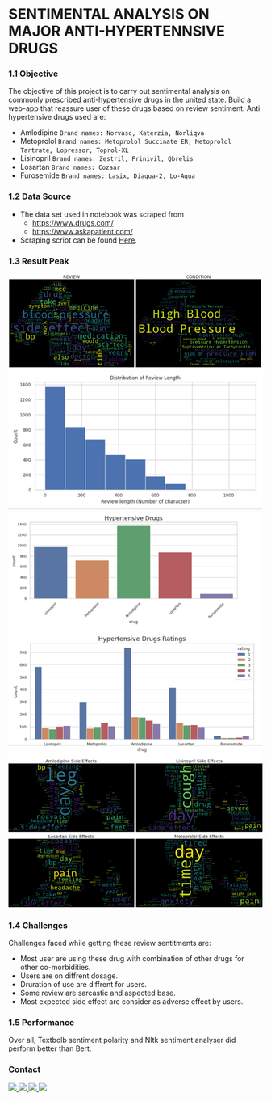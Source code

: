 # SENTIMENTAL ANALYSIS ON MAJOR ANTI-HYPERTENNSIVE DRUGS

### 1.1 Objective
The objective of this project is to carry out sentimental analysis on commonly prescribed anti-hypertensive drugs in the united state. Build a web-app that reassure user of these drugs based on review sentiment. Anti hypertensive drugs used are:
- Amlodipine ```Brand names: Norvasc, Katerzia, Norliqva```
- Metoprolol ```Brand names: Metoprolol Succinate ER, Metoprolol Tartrate, Lopressor, Toprol-XL```
- Lisinopril ```Brand names: Zestril, Prinivil, Qbrelis``` 
- Losartan ```Brand names: Cozaar```
- Furosemide ```Brand names: Lasix, Diaqua-2, Lo-Aqua```


### 1.2 Data Source
- The data set used in notebook was scraped from 
    - https://www.drugs.com/
    - https://www.askapatient.com/
- Scraping script can be found <a  href='https://github.com/Sachimugu/Drug-sentiment-analysis./tree/master/Data%20collection'>Here</a>.

### 1.3 Result Peak
![word cloud](assets/wc.png)
![review length](assets/l.png)
![drugs](assets/dg.png)
![ratings](assets/rt.png)
![sideeffect](assets/se.png)

### 1.4 Challenges
Challenges faced while getting these review sentitments are:
- Most user are using these drug with combination of other drugs for other co-morbidities.
- Users are on diffrent dosage.
- Druration of use are diffrent for users.
- Some review are sarcastic and  aspected base.
- Most expected side effect are consider as adverse effect by users.

### 1.5 Performance
 Over all, Textbolb sentiment polarity and Nltk sentiment analyser did perform better than Bert.
 
### Contact
<a href="mailto:achimugu@hotmail.com"> ![](https://img.shields.io/badge/Microsoft_Outlook-0078D4?style=for-the-badge&logo=microsoft-outlook&logoColor=white) </a>
<a href="https://www.linkedin.com/in/achimugu-a-79aa8a18a/"> ![](https://img.shields.io/badge/LinkedIn-0077B5?style=for-the-badge&logo=linkedin&logoColor=white) </a>
<a href="https://twitter.com/achimugu_a"> ![](https://img.shields.io/badge/Twitter-1DA1F2?style=for-the-badge&logo=twitter&logoColor=white) </a>
<a href="https://medium.com/@sachimugu"> ![](https://img.shields.io/badge/Medium-12100E?style=for-the-badge&logo=medium&logoColor=white) </a>




 


